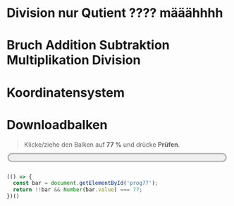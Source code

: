 <!--
version:  0.0.1
language: de
narrator: Deutsch Female

@style
main > *:not(:last-child) {
  margin-bottom: 3rem;
}

input {
    text-align: center;
}

.flex-container {
    display: flex;
    flex-wrap: wrap;
    align-items: stretch;
    gap: 20px;
}

.flex-child {
    flex: 1;
    min-width: 350px;
    margin-right: 20px;
}

@media (max-width: 400px) {
    .flex-child {
        flex: 100%;
        margin-right: 0;
    }
}
@end

formula: \carry   \textcolor{red}{\scriptsize #1}
formula: \digit   \rlap{\carry{#1}}\phantom{#2}#2
formula: \permil  \text{‰}

import: https://raw.githubusercontent.com/LiaTemplates/Tikz-Jax/main/README.md

script: https://cdn.jsdelivr.net/gh/LiaTemplates/Tikz-Jax@main/dist/index.js


import: https://raw.githubusercontent.com/liaTemplates/algebrite/master/README.md


tags: 

comment: 

author: 



import: https://raw.githubusercontent.com/LiaTemplates/GGBScript/refs/heads/main/README.md
-->








# Division nur Qutient ???? määähhhh





# Bruch Addition Subtraktion Multiplikation Division









# Koordinatensystem








# Downloadbalken



> Klicke/ziehe den Balken auf **77 %** und drücke **Prüfen**.

<div>
  <progress id="prog77" value="0" max="100" style="width:33%; transform:scale(3); position:relative; left:calc(100% / 3); margin-bottom:1rem">0%</progress>
</div>

<script>
(() => {
  const bar = document.getElementById('prog77');
  if (!bar) return;

  const clamp = (v, min, max) => Math.max(min, Math.min(max, v));
  function setValue(val) {
    const max = Number(bar.max) || 100;
    const v = clamp(Math.round(val), 0, max);
    bar.value = v;
    bar.textContent = v + '%'; // Fallback-Anzeige
  }
  function handlePointer(clientX) {
    const rect = bar.getBoundingClientRect();
    const frac = (clientX - rect.left) / rect.width;
    setValue(frac * (bar.max || 100));
  }

  // Klick & Drag
  bar.addEventListener('click', (e) => handlePointer(e.clientX));
  let dragging = false;
  bar.addEventListener('mousedown', (e) => { dragging = true; handlePointer(e.clientX); e.preventDefault(); });
  window.addEventListener('mousemove', (e) => { if (dragging) handlePointer(e.clientX); });
  window.addEventListener('mouseup',   () => { dragging = false; });

  // Anfangswert
  setValue(bar.value || 0);
})();
</script>

<!-- data-solution-button="3" -->
```js
(() => {
  const bar = document.getElementById('prog77');
  return !!bar && Number(bar.value) === 77;
})()
```








